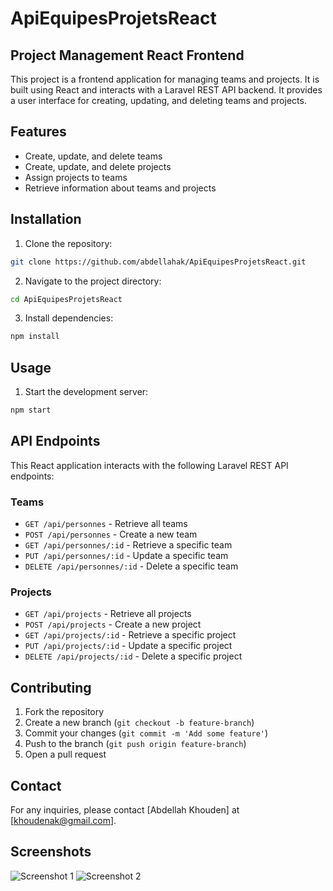 # ApiEquipesProjetsReact

## Project Management React Frontend

This project is a frontend application for managing teams and projects. It is built using React and interacts with a Laravel REST API backend. It provides a user interface for creating, updating, and deleting teams and projects.

## Features

- Create, update, and delete teams
- Create, update, and delete projects
- Assign projects to teams
- Retrieve information about teams and projects

## Installation

1. Clone the repository:

```bash
git clone https://github.com/abdellahak/ApiEquipesProjetsReact.git
```

2. Navigate to the project directory:

```bash
cd ApiEquipesProjetsReact
```

3. Install dependencies:

```bash
npm install
```

## Usage

1. Start the development server:

```bash
npm start
```

## API Endpoints

This React application interacts with the following Laravel REST API endpoints:

### Teams

- `GET /api/personnes` - Retrieve all teams
- `POST /api/personnes` - Create a new team
- `GET /api/personnes/:id` - Retrieve a specific team
- `PUT /api/personnes/:id` - Update a specific team
- `DELETE /api/personnes/:id` - Delete a specific team

### Projects

- `GET /api/projects` - Retrieve all projects
- `POST /api/projects` - Create a new project
- `GET /api/projects/:id` - Retrieve a specific project
- `PUT /api/projects/:id` - Update a specific project
- `DELETE /api/projects/:id` - Delete a specific project

## Contributing

1. Fork the repository
2. Create a new branch (`git checkout -b feature-branch`)
3. Commit your changes (`git commit -m 'Add some feature'`)
4. Push to the branch (`git push origin feature-branch`)
5. Open a pull request

## Contact

For any inquiries, please contact [Abdellah Khouden] at [khoudenak@gmail.com].

## Screenshots

![Screenshot 1](screenshot1.png)
![Screenshot 2](screenshot2.png)
